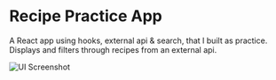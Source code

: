 # Recipe Practice App
A React app using hooks, external api & search, that I built as practice.
Displays and filters through recipes from an external api.

![UI Screenshot](https://github.com/leshayface/4-recipe-api-hooks/blob/develop/UI-screenshot-2.png?raw=true)
